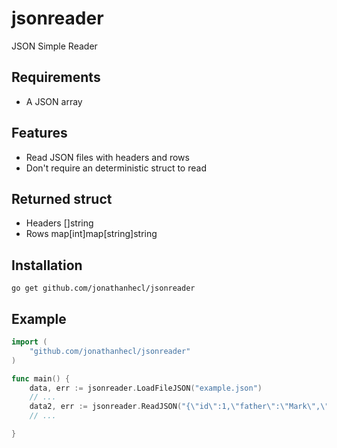 # jsonreader
JSON Simple Reader

## Requirements
* A JSON array

## Features
* Read JSON files with headers and rows
* Don't require an deterministic struct to read

## Returned struct
- Headers []string
- Rows    map[int]map[string]string

## Installation
`go get github.com/jonathanhecl/jsonreader`

## Example
```go
import (
    "github.com/jonathanhecl/jsonreader"
)

func main() {
    data, err := jsonreader.LoadFileJSON("example.json")
    // ...
    data2, err := jsonreader.ReadJSON("{\"id\":1,\"father\":\"Mark\",\"mother\":\"Charlotte\",\"children\":2}")
    // ...

}

```